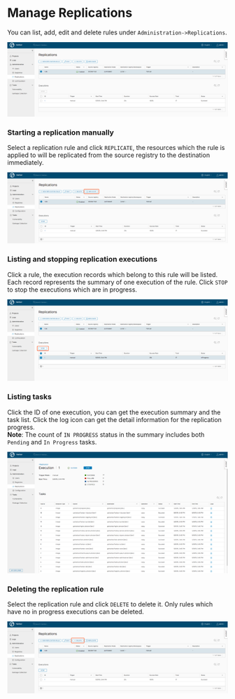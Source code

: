 # Manage Replications

You can list, add, edit and delete rules under `Administration->Replications`.   

![browse project](../../img/manage_replication.png)

### Starting a replication manually
Select a replication rule and click `REPLICATE`, the resources which the rule is applied to will be replicated from the source registry to the destination immediately.  

![browse project](../../img/start_replicate.png)

### Listing and stopping replication executions
Click a rule, the execution records which belong to this rule will be listed. Each record represents the summary of one execution of the rule. Click `STOP` to stop the executions which are in progress.  

![browse project](../../img/list_stop_executions.png)

### Listing tasks
Click the ID of one execution, you can get the execution summary and the task list. Click the log icon can get the detail information for the replication progress.  
**Note**: The count of `IN PROGRESS` status in the summary includes both `Pending` and `In Progress` tasks.  

![browse project](../../img/list_tasks.png)

### Deleting the replication rule
Select the replication rule and click `DELETE` to delete it. Only rules which have no in progress executions can be deleted.  

![browse project](../../img/delete_rule.png)